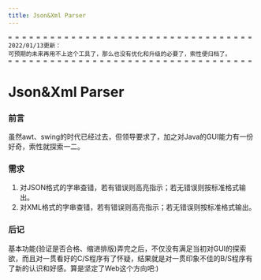 ```yaml
---
title: Json&Xml Parser
---
```


```
= = = = = = = = = = = = = = = = = = = = = = = = = = = = = = = = = = =
2022/01/13更新：
可预期的未来再用不上这个工具了，那么也没有优化和升级的必要了，索性便归档了。
= = = = = = = = = = = = = = = = = = = = = = = = = = = = = = = = = = =
```



# Json&Xml Parser

### 前言
虽然awt、swing的时代已经过去，但领导要求了，加之对Java的GUI能力有一份好奇，索性就探索一二。

### 需求
1. 对JSON格式的字串查错，若有错误则高亮指示；若无错误则按标准格式输出。
2. 对XML格式的字串查错，若有错误则高亮指示；若无错误则按标准格式输出。

### 后记
基本功能(验证是否合格、缩进排版)弄完之后，不仅没有满足当初对GUI的探索欲，而且对一贯看好的C/S程序有了怀疑，结果就是对一贯印象不佳的B/S程序有了新的认识和好感。算是坚定了Web这个方向吧:)
